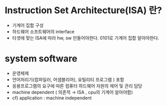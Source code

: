 # Instruction Set Architecture(ISA) 란?

- 기계어 집합 구성
- 하드웨어 소프트웨어의 interface
- 타겟에 맞는 ISA에 따라 hw, sw 만들어야한다. 0101로 기계어 집합 알아야한다.

# system software

- 운영체제
- 언어처리기(컴파일러, 어셈블리어), 유틸리티 프로그램 ) 포함
- 응용프로그램의 요구에 따른 컴퓨터 하드웨어 자원의 제어 및 관리 담당
- machine dependent ( 의존적 → ISA , cpu의 기계어 알아야함)
- cf) application : machine independent
